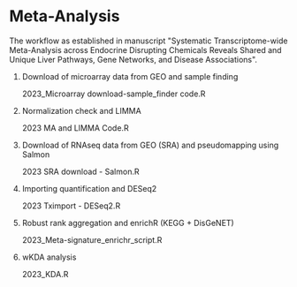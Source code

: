# Meta-Analysis

The workflow as established in manuscript "Systematic Transcriptome-wide Meta-Analysis across Endocrine Disrupting Chemicals Reveals Shared and Unique Liver Pathways, Gene Networks, and Disease Associations".


1. Download of microarray data from GEO and sample finding  

    2023_Microarray download-sample_finder code.R

2. Normalization check and LIMMA

    2023 MA and LIMMA Code.R

3. Download of RNAseq data from GEO (SRA) and pseudomapping using Salmon

     2023 SRA download - Salmon.R

4. Importing quantification and DESeq2

     2023 Tximport - DESeq2.R

5. Robust rank aggregation and enrichR (KEGG + DisGeNET)

     2023_Meta-signature_enrichr_script.R

6. wKDA analysis

     2023_KDA.R
   
